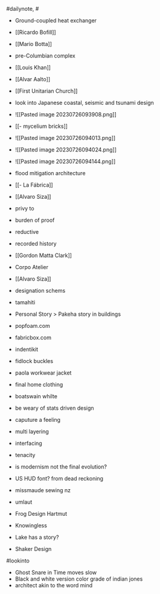 #dailynote, #
- Ground-coupled heat exchanger
- [[Ricardo Bofill]]
- [[Mario Botta]]
- pre-Columbian complex
- [[Louis Khan]]
- [[Alvar Aalto]]
- [[First Unitarian Church]]
- look into Japanese coastal, seismic and tsunami design
- ![[Pasted image 20230726093908.png]]
- [[- mycelium bricks]]
- ![[Pasted image 20230726094013.png]]
- ![[Pasted image 20230726094024.png]]
- ![[Pasted image 20230726094144.png]]
- flood mitigation architecture
- [[-  La Fábrica]]
- [[Alvaro Siza]]

- privy to
- burden of proof
- reductive
- recorded history
- [[Gordon Matta Clark]]
- Corpo Atelier
- [[Alvaro Siza]]
- designation schems
- tamahiti
- Personal Story > Pakeha story in buildings
- popfoam.com
- fabricbox.com
- indentikit
- fidlock buckles
- paola workwear jacket
- final home clothing
- boatswain whilte
- be weary of stats driven design
- caputure a feeling
- multi layering
- interfacing
- tenacity
- is modernism not the final evolution?
- US HUD font? from dead reckoning
- missmaude sewing nz
- umlaut
- Frog Design Hartmut
- Knowingless
- Lake has a story?
- Shaker Design

#lookinto 
- Ghost Snare in Time moves slow
- Black and white version color grade of indian jones
- architect akin to the word mind

